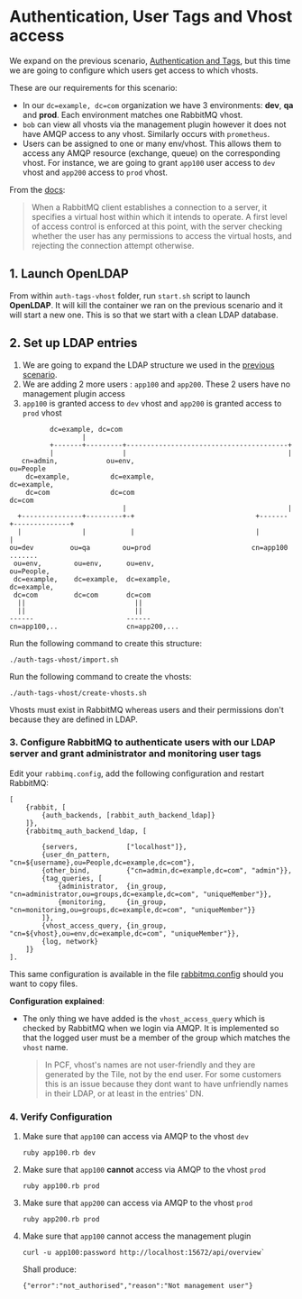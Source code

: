 # Authentication, User Tags and Vhost access

We expand on the previous scenario, [Authentication and Tags](../authentication-and-tags/README.md), but this time we are going to configure which users get access to which vhosts.

These are our requirements for this scenario:

- In our `dc=example, dc=com` organization we have 3 environments: **dev**, **qa** and **prod**. Each environment matches one RabbitMQ vhost.
- `bob` can view all vhosts via the management plugin however it does not have AMQP access to any vhost. Similarly occurs with `prometheus`.
- Users can be assigned to one or many env/vhost. This allows them to access any AMQP resource (exchange, queue) on the corresponding vhost. For instance, we are going to grant `app100` user access to `dev` vhost and `app200` access to `prod` vhost.

From the [docs](http://www.rabbitmq.com/access-control.html#permissions):

> When a RabbitMQ client establishes a connection to a server, it specifies a virtual host within which it intends to operate. A first level of access control is enforced at this point, with the server checking whether the user has any permissions to access the virtual hosts, and rejecting the connection attempt otherwise.

## 1. Launch OpenLDAP

From within `auth-tags-vhost` folder, run `start.sh` script to launch **OpenLDAP**. It will kill the container we ran on the previous scenario and it will start a new one. This is so that we start with a clean LDAP database.

## 2. Set up LDAP entries

1. We are going to expand the LDAP structure we used in the [previous scenario](../authentication-and-tags/Readme.md).
2. We are adding 2 more users : `app100` and `app200`. These 2 users have no management plugin access
3. `app100` is granted access to `dev` vhost and `app200` is granted access to `prod` vhost

```
          dc=example, dc=com
                  |
          +-------+---------+----------------------------------------+
          |                 |                                        |
   cn=admin,            ou=env,                                   ou=People
    dc=example,          dc=example,                               dc=example,
    dc=com               dc=com                                    dc=com
                            |                                        |
  +---------------+---------+-+                              +-------+--------------+
  |               |           |                              |                      |
ou=dev         ou=qa        ou=prod                         cn=app100      .......   
 ou=env,        ou=env,      ou=env,                         ou=People,
 dc=example,    dc=example,  dc=example,                     dc=example,
 dc=com         dc=com       dc=com                       
  ||                           ||                         
  ||                           ||                         
------                       ------                       
cn=app100,..                 cn=app200,...

```

Run the following command to create this structure:   

```
./auth-tags-vhost/import.sh
```

Run the following command to create the vhosts:  

```
./auth-tags-vhost/create-vhosts.sh
```

Vhosts must exist in RabbitMQ whereas users and their permissions don't because they are defined in LDAP.

### 3. Configure RabbitMQ to authenticate users with our LDAP server and grant administrator and monitoring user tags

Edit your `rabbimq.config`, add the following configuration and restart RabbitMQ:

```
[
    {rabbit, [
        {auth_backends, [rabbit_auth_backend_ldap]}
    ]},
    {rabbitmq_auth_backend_ldap, [

        {servers,            ["localhost"]},
        {user_dn_pattern,    "cn=${username},ou=People,dc=example,dc=com"},
        {other_bind,         {"cn=admin,dc=example,dc=com", "admin"}},
        {tag_queries, [
            {administrator,  {in_group, "cn=administrator,ou=groups,dc=example,dc=com", "uniqueMember"}},
            {monitoring,     {in_group, "cn=monitoring,ou=groups,dc=example,dc=com", "uniqueMember"}}
        ]},
        {vhost_access_query, {in_group, "cn=${vhost},ou=env,dc=example,dc=com", "uniqueMember"}},
        {log, network}
    ]}
].
```

This same configuration is available in the file [rabbitmq.config](rabbitmq.config) should you want to copy files.

**Configuration explained**:

- The only thing we have added is the `vhost_access_query` which is checked by RabbitMQ when we login via AMQP. It is implemented so that the logged user must be a member of the group which matches the `vhost` name.
  > In PCF, vhost's names are not user-friendly and they are generated by the Tile, not by the end user. For some customers this is an issue because they dont want to have unfriendly names in their LDAP, or at least in the entries' DN.


### 4. Verify Configuration

1. Make sure that `app100` can access via AMQP to the vhost `dev`
    ```
    ruby app100.rb dev
    ```
2. Make sure that `app100` **cannot** access via AMQP to the vhost `prod`
    ```
    ruby app100.rb prod
    ```
3. Make sure that `app200` can access via AMQP to the vhost `prod`
    ```
    ruby app200.rb prod
    ```
4. Make sure that `app100` cannot access the management plugin
    ```
    curl -u app100:password http://localhost:15672/api/overview`
    ```
    Shall produce:
    ```
    {"error":"not_authorised","reason":"Not management user"}
    ```

